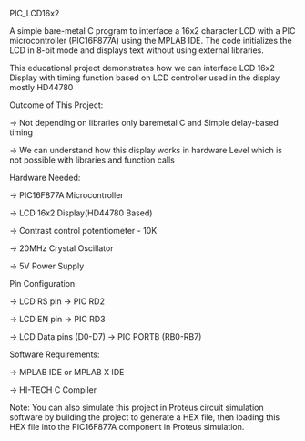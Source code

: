 PIC_LCD16x2

A simple bare-metal C program to interface a 16x2 character LCD with a PIC microcontroller (PIC16F877A) using the MPLAB IDE. The code initializes the LCD in 8-bit mode and displays text without using external libraries.

This educational project demonstrates how we can interface LCD 16x2 Display with timing function based on LCD controller used in the display mostly HD44780

Outcome of This Project:

-> Not depending on libraries only baremetal C and Simple delay-based timing

-> We can understand how this display works in hardware Level which is not possible with libraries and function calls

Hardware Needed:

-> PIC16F877A Microcontroller

-> LCD 16x2 Display(HD44780 Based)

-> Contrast control potentiometer - 10K

-> 20MHz Crystal Oscillator

-> 5V Power Supply

Pin Configuration:

-> LCD RS pin → PIC RD2

-> LCD EN pin → PIC RD3

-> LCD Data pins (D0-D7) → PIC PORTB (RB0-RB7)


Software Requirements:

-> MPLAB IDE or MPLAB X IDE

-> HI-TECH C Compiler

Note: You can also simulate this project in Proteus circuit simulation software by building the project to generate a HEX file, then loading this HEX file into the PIC16F877A component in Proteus simulation.

